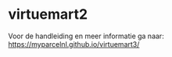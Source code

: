 # virtuemart2
Voor de handleiding en meer informatie ga naar: https://myparcelnl.github.io/virtuemart3/


